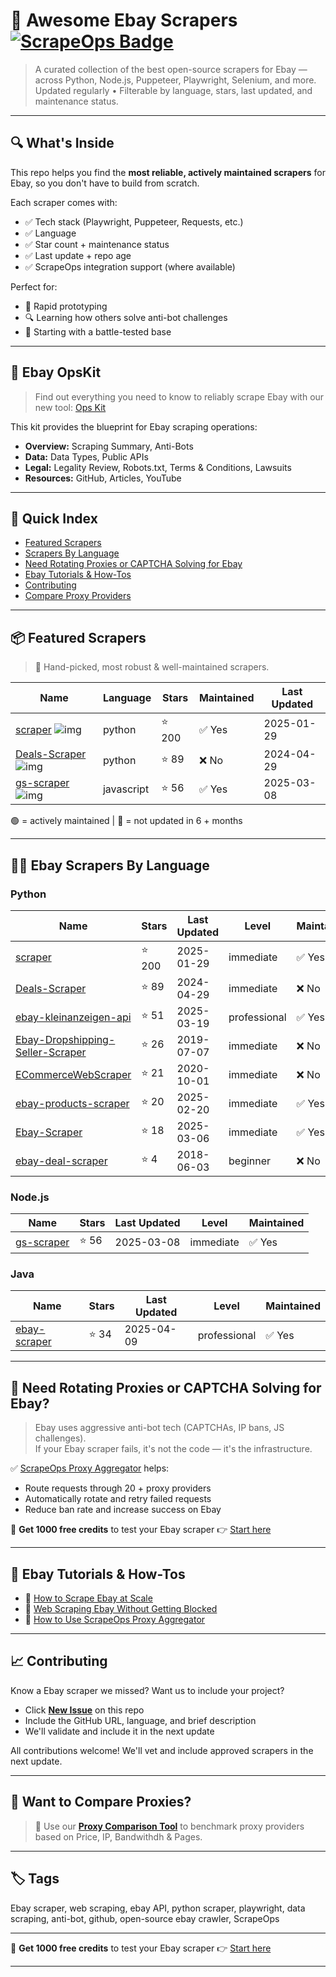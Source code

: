 # 🛒 Awesome Ebay Scrapers [![ScrapeOps Badge](https://img.shields.io/badge/powered_by-ScrapeOps-blue)](https://scrapeops.io)

> A curated collection of the best open-source scrapers for Ebay — across Python, Node.js, Puppeteer, Playwright, Selenium, and more.  
> Updated regularly • Filterable by language, stars, last updated, and maintenance status.

---

## 🔍 What's Inside
This repo helps you find the **most reliable, actively maintained scrapers** for Ebay, so you don't have to build from scratch.  

Each scraper comes with:

- ✅ Tech stack (Playwright, Puppeteer, Requests, etc.)
- ✅ Language
- ✅ Star count + maintenance status
- ✅ Last update + repo age
- ✅ ScrapeOps integration support (where available)

Perfect for:  
- 🧪 Rapid prototyping  
- 🔍 Learning how others solve anti-bot challenges  
- 🚀 Starting with a battle-tested base

---

## 🧠 Ebay OpsKit
> Find out everything you need to know to reliably scrape Ebay with our new tool: [Ops Kit](https://scrapeops.io/websites/ebay)

This kit provides the blueprint for Ebay scraping operations:
- **Overview:** Scraping Summary, Anti-Bots
- **Data:** Data Types, Public APIs
- **Legal:** Legality Review, Robots.txt, Terms & Conditions, Lawsuits
- **Resources:** GitHub, Articles, YouTube

---

## 📑 Quick Index
- [Featured Scrapers](#featured-ebay-scrapers)
- [Scrapers By Language](#ebay-scrapers-by-language)
- [Need Rotating Proxies or CAPTCHA Solving for Ebay](#rotating-proxies-or-captcha-solving-for-ebay)
- [Ebay Tutorials & How-Tos](#ebay-tutorials)
- [Contributing](#contributing)
- [Compare Proxy Providers](#compare-proxies)

---

## 📦 Featured Scrapers <a id="featured-ebay-scrapers"></a>
> 🏅 Hand-picked, most robust & well-maintained scrapers.

| Name | Language | Stars | Maintained | Last Updated |
|------|----------|-------|------------|--------------|
| [scraper](https://github.com/Crinibus/scraper) ![img](https://github.com/Crinibus.png?size=20) | python | ⭐ 200 | ✅ Yes | 2025-01-29 |
| [Deals-Scraper](https://github.com/JustSxm/Deals-Scraper) ![img](https://github.com/JustSxm.png?size=20) | python | ⭐ 89 | ❌ No | 2024-04-29 |
| [gs-scraper](https://github.com/jgdigitaljedi/gs-scraper) ![img](https://github.com/jgdigitaljedi.png?size=20) | javascript | ⭐ 56 | ✅ Yes | 2025-03-08 |

🟢 = actively maintained \| 🔴 = not updated in 6 + months

---

## 🧑‍💻 Ebay Scrapers By Language <a id="ebay-scrapers-by-language"></a>
### Python
| Name | Stars | Last Updated | Level | Maintained |
|------|-------|--------------|-------|------------|
| [scraper](https://github.com/Crinibus/scraper) | ⭐ 200 | 2025-01-29 | immediate | ✅ Yes |
| [Deals-Scraper](https://github.com/JustSxm/Deals-Scraper) | ⭐ 89 | 2024-04-29 | immediate | ❌ No |
| [ebay-kleinanzeigen-api](https://github.com/DanielWTE/ebay-kleinanzeigen-api) | ⭐ 51 | 2025-03-19 | professional | ✅ Yes |
| [Ebay-Dropshipping-Seller-Scraper](https://github.com/tawhidkhn63/Ebay-Dropshipping-Seller-Scraper) | ⭐ 26 | 2019-07-07 | immediate | ❌ No |
| [ECommerceWebScraper](https://github.com/makaravind/ECommerceWebScraper) | ⭐ 21 | 2020-10-01 | immediate | ❌ No |
| [ebay-products-scraper](https://github.com/bilalahhmedd/ebay-products-scraper) | ⭐ 20 | 2025-02-20 | immediate | ✅ Yes |
| [Ebay-Scraper](https://github.com/alexis-brosseau/Ebay-Scraper) | ⭐ 18 | 2025-03-06 | immediate | ✅ Yes |
| [ebay-deal-scraper](https://github.com/kagemusha/ebay-deal-scraper) | ⭐ 4 | 2018-06-03 | beginner | ❌ No |


### Node.js
| Name | Stars | Last Updated | Level | Maintained |
|------|-------|--------------|-------|------------|
| [gs-scraper](https://github.com/jgdigitaljedi/gs-scraper) | ⭐ 56 | 2025-03-08 | immediate | ✅ Yes |


### Java
| Name | Stars | Last Updated | Level | Maintained |
|------|-------|--------------|-------|------------|
| [ebay-scraper](https://github.com/oxylabs/ebay-scraper) | ⭐ 34 | 2025-04-09 | professional | ✅ Yes |

---

## 🔐 Need Rotating Proxies or CAPTCHA Solving for Ebay?<a id="rotating-proxies-or-captcha-solving-for-ebay"></a>

> Ebay uses aggressive anti-bot tech (CAPTCHAs, IP bans, JS challenges).  
> If your Ebay scraper fails, it's not the code — it's the infrastructure.

✅ [ScrapeOps Proxy Aggregator](https://scrapeops.io/proxy-aggregator/) helps:  
- Route requests through 20 + proxy providers  
- Automatically rotate and retry failed requests  
- Reduce ban rate and increase success on Ebay

🎁 **Get 1000 free credits** to test your Ebay scraper 👉 [Start here](https://scrapeops.io)

---

## 🧠 Ebay Tutorials & How-Tos<a id="ebay-tutorials"></a>
- 📘 [How to Scrape Ebay at Scale](https://scrapeops.io/websites/ebay/how-to-scrape-ebay)
- 🔐 [Web Scraping Ebay Without Getting Blocked](https://scrapeops.io/web-scraping-playbook/web-scraping-without-getting-blocked/)
- 🧪 [How to Use ScrapeOps Proxy Aggregator](https://scrapeops.io/docs/web-scraping-proxy-api-aggregator/quickstart/)

---

## 📈 Contributing<a id="contributing"></a>

Know a Ebay scraper we missed? Want us to include your project?

- Click **[New Issue](../../issues/new)** on this repo
- Include the GitHub URL, language, and brief description
- We'll validate and include it in the next update

All contributions welcome! We'll vet and include approved scrapers in the next update.

---

## 📣 Want to Compare Proxies?<a id="compare-proxies"></a>

> 📰 Use our [**Proxy Comparison Tool**](https://scrapeops.io/proxy-providers/comparison/) to benchmark proxy providers based on Price, IP, Bandwithdh & Pages.

---

## 🏷 Tags
Ebay scraper, web scraping, ebay API, python scraper, playwright, data scraping, anti-bot, github, open-source ebay crawler, ScrapeOps


---

🎁 **Get 1000 free credits** to test your Ebay scraper 👉 [Start here](https://scrapeops.io)

---